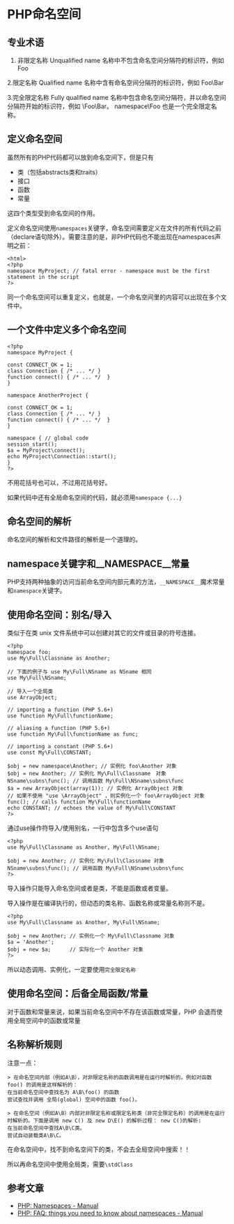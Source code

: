 # PHP命名空间
## 专业术语
1. 非限定名称 Unqualified name
    名称中不包含命名空间分隔符的标识符，例如 Foo

2.限定名称 Qualified name
    名称中含有命名空间分隔符的标识符，例如 Foo\Bar

3.完全限定名称 Fully qualified name
    名称中包含命名空间分隔符，并以命名空间分隔符开始的标识符，例如 \Foo\Bar。 namespace\Foo 也是一个完全限定名称。

## 定义命名空间
虽然所有的PHP代码都可以放到命名空间下，但是只有

- 类（包括abstracts类和traits）
- 接口
- 函数
- 常量

这四个类型受到命名空间的作用。

定义命名空间使用`namespaces`关键字，命名空间需要定义在文件的所有代码之前（declare语句除外）。需要注意的是，非PHP代码也不能出现在namespaces声明之前：

```
<html>
<?php
namespace MyProject; // fatal error - namespace must be the first statement in the script
?>
```

同一个命名空间可以重复定义，也就是，一个命名空间里的内容可以出现在多个文件中。

## 一个文件中定义多个命名空间

```
<?php
namespace MyProject {

const CONNECT_OK = 1;
class Connection { /* ... */ }
function connect() { /* ... */  }
}

namespace AnotherProject {

const CONNECT_OK = 1;
class Connection { /* ... */ }
function connect() { /* ... */  }
}

namespace { // global code
session_start();
$a = MyProject\connect();
echo MyProject\Connection::start();
}
?>
```

不用花括号也可以，不过用花括号好。

如果代码中还有全局命名空间的代码，就必须用`namespace {...}`

## 命名空间的解析
命名空间的解析和文件路径的解析是一个道理的。

## namespace关键字和__NAMESPACE__常量
PHP支持两种抽象的访问当前命名空间内部元素的方法，`__NAMESPACE__`魔术常量和`namespace`关键字。

## 使用命名空间：别名/导入
类似于在类 unix 文件系统中可以创建对其它的文件或目录的符号连接。

```
<?php
namespace foo;
use My\Full\Classname as Another;

// 下面的例子与 use My\Full\NSname as NSname 相同
use My\Full\NSname;

// 导入一个全局类
use ArrayObject;

// importing a function (PHP 5.6+)
use function My\Full\functionName;

// aliasing a function (PHP 5.6+)
use function My\Full\functionName as func;

// importing a constant (PHP 5.6+)
use const My\Full\CONSTANT;

$obj = new namespace\Another; // 实例化 foo\Another 对象
$obj = new Another; // 实例化 My\Full\Classname　对象
NSname\subns\func(); // 调用函数 My\Full\NSname\subns\func
$a = new ArrayObject(array(1)); // 实例化 ArrayObject 对象
// 如果不使用 "use \ArrayObject" ，则实例化一个 foo\ArrayObject 对象
func(); // calls function My\Full\functionName
echo CONSTANT; // echoes the value of My\Full\CONSTANT
?>
```

通过use操作符导入/使用别名，一行中包含多个use语句

```
<?php
use My\Full\Classname as Another, My\Full\NSname;

$obj = new Another; // 实例化 My\Full\Classname 对象
NSname\subns\func(); // 调用函数 My\Full\NSname\subns\func
?>
```

导入操作只能导入命名空间或者是类，不能是函数或者变量。

导入操作是在编译执行的，但动态的类名称、函数名称或常量名称则不是。

```
<?php
use My\Full\Classname as Another, My\Full\NSname;

$obj = new Another; // 实例化一个 My\Full\Classname 对象
$a = 'Another';
$obj = new $a;      // 实际化一个 Another 对象
?>
```

所以动态调用、实例化，一定要使用`完全限定名称`

## 使用命名空间：后备全局函数/常量
对于函数和常量来说，如果当前命名空间中不存在该函数或常量，PHP 会退而使用全局空间中的函数或常量

## 名称解析规则
注意一点：

```
> 在命名空间内部（例如A\B），对非限定名称的函数调用是在运行时解析的。例如对函数 foo() 的调用是这样解析的：
在当前命名空间中查找名为 A\B\foo() 的函数
尝试查找并调用 全局(global) 空间中的函数 foo()。

> 在命名空间（例如A\B）内部对非限定名称或限定名称类（非完全限定名称）的调用是在运行时解析的。下面是调用 new C() 及 new D\E() 的解析过程： new C()的解析:
在当前命名空间中查找A\B\C类。
尝试自动装载类A\B\C。
```

在命名空间中，找不到命名空间下的类，不会去全局空间中搜索！！

所以再命名空间中使用全局类，需要`\stdClass`

## 参考文章
- [PHP: Namespaces - Manual](http://php.net/manual/en/language.namespaces.php)
- [PHP: FAQ: things you need to know about namespaces - Manual](http://php.net/manual/zh/language.namespaces.faq.php#language.namespaces.faq.globalclass)